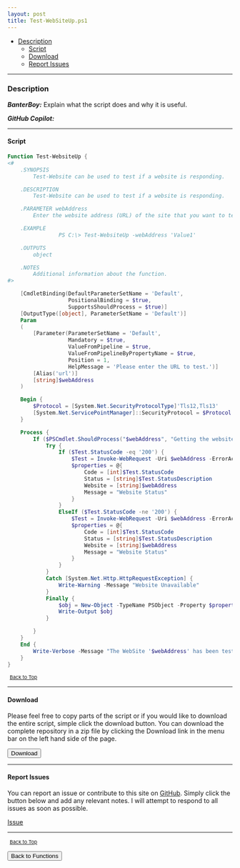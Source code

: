 ```yaml
---
layout: post
title: Test-WebSiteUp.ps1
---
```


- [Description](#description)
  - [Script](#script)
  - [Download](#download)
  - [Report Issues](#report-issues)

---

### Description

**_BanterBoy:_** Explain what the script does and why it is useful.

**_GitHub Copilot:_**

---

#### Script

```powershell
Function Test-WebsiteUp {
<#
	.SYNOPSIS
		Test-Website can be used to test if a website is responding.

	.DESCRIPTION
		Test-Website can be used to test if a website is responding.

	.PARAMETER webAddress
		Enter the website address (URL) of the site that you want to test.

	.EXAMPLE
				PS C:\> Test-WebsiteUp -webAddress 'Value1'

	.OUTPUTS
		object

	.NOTES
		Additional information about the function.
#>

	[CmdletBinding(DefaultParameterSetName = 'Default',
				   PositionalBinding = $true,
				   SupportsShouldProcess = $true)]
	[OutputType([object], ParameterSetName = 'Default')]
	Param
	(
		[Parameter(ParameterSetName = 'Default',
				   Mandatory = $true,
				   ValueFromPipeline = $true,
				   ValueFromPipelineByPropertyName = $true,
				   Position = 1,
				   HelpMessage = 'Please enter the URL to test.')]
		[Alias('url')]
		[string]$webAddress
	)

	Begin {
		$Protocol = [System.Net.SecurityProtocolType]'Tls12,Tls13'
		[System.Net.ServicePointManager]::SecurityProtocol = $Protocol
	}

	Process {
		If ($PSCmdlet.ShouldProcess("$webAddress", "Getting the website status")) {
			Try {
				If ($Test.StatusCode -eq '200') {
					$Test = Invoke-WebRequest -Uri $webAddress -ErrorAction Stop -TimeoutSec 10
					$properties = @{
						Code = [int]$Test.StatusCode
						Status = [string]$Test.StatusDescription
						Website = [string]$webAddress
						Message = "Website Status"
					}
				}
				ElseIf ($Test.StatusCode -ne '200') {
					$Test = Invoke-WebRequest -Uri $webAddress -ErrorAction Stop -TimeoutSec 30
					$properties = @{
						Code = [int]$Test.StatusCode
						Status = [string]$Test.StatusDescription
						Website = [string]$webAddress
						Message = "Website Status"
					}
				}
			}
			Catch [System.Net.Http.HttpRequestException] {
				Write-Warning -Message "Website Unavailable"
			}
			Finally {
				$obj = New-Object -TypeName PSObject -Property $properties
				Write-Output $obj
			}

		}
	}
	End {
		Write-Verbose -Message "The WebSite '$webAddress' has been tested."
	}
}
```

<span style="font-size:11px;"><a href="#"><i class="fas fa-caret-up" aria-hidden="true" style="color: white; margin-right:5px;"></i>Back to Top</a></span>

---

#### Download

Please feel free to copy parts of the script or if you would like to download the entire script, simple click the download button. You can download the complete repository in a zip file by clicking the Download link in the menu bar on the left hand side of the page.

<button class="btn" type="submit" onclick="window.open('/PowerShell/functions/Test-WebSiteUp.ps1')">
    <i class="fa fa-cloud-download-alt">
    </i>
        Download
</button>

---

#### Report Issues

You can report an issue or contribute to this site on <a href="https://github.com/BanterBoy/scripts-blog/issues">GitHub</a>. Simply click the button below and add any relevant notes. I will attempt to respond to all issues as soon as possible.

<!-- Place this tag where you want the button to render. -->

<a class="github-button" href="https://github.com/BanterBoy/scripts-blog/issues/new?title=Test-WebSiteUp.ps1&body=There is a problem with this function. Please find details below." data-show-count="true" aria-label="Issue BanterBoy/scripts-blog on GitHub">Issue</a>

---

<span style="font-size:11px;"><a href="#"><i class="fas fa-caret-up" aria-hidden="true" style="color: white; margin-right:5px;"></i>Back to Top</a></span>

<a href="/menu/_pages/functions.html">
    <button class="btn">
        <i class='fas fa-reply'>
        </i>
            Back to Functions
    </button>
</a>

[1]: http://ecotrust-canada.github.io/markdown-toc
[2]: https://github.com/googlearchive/code-prettify
